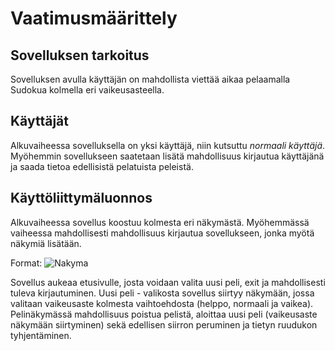 # Vaatimusmäärittely

## Sovelluksen tarkoitus

Sovelluksen avulla käyttäjän on mahdollista viettää aikaa pelaamalla Sudokua kolmella eri vaikeusasteella.

## Käyttäjät

Alkuvaiheessa sovelluksella on yksi käyttäjä, niin kutsuttu *normaali käyttäjä*. Myöhemmin sovellukseen saatetaan lisätä mahdollisuus kirjautua käyttäjänä ja saada tietoa edellisistä pelatuista peleistä.

## Käyttöliittymäluonnos

Alkuvaiheessa sovellus koostuu kolmesta eri näkymästä. Myöhemmässä vaiheessa mahdollisesti mahdollisuus kirjautua sovellukseen, jonka myötä näkymiä lisätään.

Format: ![Nakyma](https://raw.githubusercontent.com/OlliSavisalo/ot-harjoitustyo/master/Sudoku_sovellus/dokumentaatio/kuvat/sudoku_luonnos.jpg)

Sovellus aukeaa etusivulle, josta voidaan valita uusi peli, exit ja mahdollisesti tuleva kirjautuminen. Uusi peli - valikosta sovellus siirtyy näkymään, jossa valitaan vaikeusaste kolmesta vaihtoehdosta (helppo, normaali ja vaikea). Pelinäkymässä mahdollisuus poistua pelistä, aloittaa uusi peli (vaikeusaste näkymään siirtyminen) sekä edellisen siirron peruminen ja tietyn ruudukon tyhjentäminen.

 
